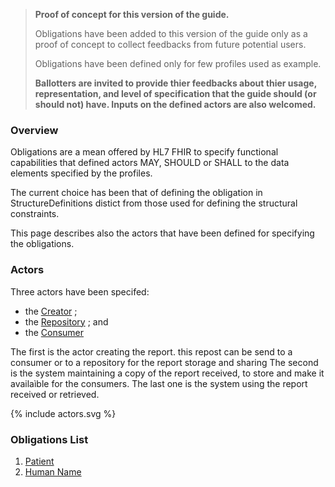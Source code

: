 
<div xmlns="http://www.w3.org/1999/xhtml" xmlns:xsi="http://www.w3.org/2001/XMLSchema-instance">
	<blockquote class="stu-note">
		<b>Proof of concept for this version of the guide.</b>
		<p>Obligations have been added to this version of the guide only as a proof of concept to collect feedbacks from future potential users.</p>
		<p>Obligations have been defined only for few profiles used as example.</p>
		<p><b>Ballotters are invited to provide thier feedbacks about thier usage, representation, and level of specification that the guide should (or should not) have. Inputs on the defined actors are also welcomed.</b></p>
	</blockquote>
</div>


### Overview 

Obligations are a mean offered by HL7 FHIR to specify functional capabilities that defined actors MAY, SHOULD or SHALL to the data elements specified by the profiles.

The current choice has been that of defining the obligation in StructureDefinitions distict from those used for defining the structural constraints.

This page describes also the actors that have been defined for specifying the obligations.

### Actors

Three actors have been specifed:
* the [Creator](ActorDefinition-actor-creator-eu-lab.html) ;
* the [Repository](ActorDefinition-actor-repos-eu-lab.html) ; and 
* the [Consumer](ActorDefinition-actor-consumer-eu-lab.html)

The first is the actor creating the report. this repost can be send to a consumer or to a repository for the report storage and sharing
The second is the system maintaining a copy of the report received, to store and make it availaìble for the consumers.
The last one is the system using the report received or retrieved.

<p>{% include actors.svg %}</p>

### Obligations List


1. [Patient](StructureDefinition-Patient-obl-eu-lab.html)
1. [Human Name](StructureDefinition-HumanName-obl-eu-lab.html)
